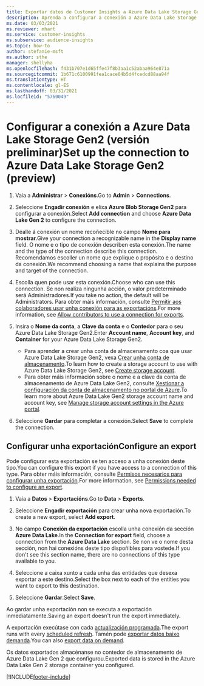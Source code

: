 ```yaml
---
title: Exportar datos de Customer Insights a Azure Data Lake Storage Gen2
description: Aprenda a configurar a conexión a Azure Data Lake Storage Gen2.
ms.date: 03/03/2021
ms.reviewer: mhart
ms.service: customer-insights
ms.subservice: audience-insights
ms.topic: how-to
author: stefanie-msft
ms.author: sthe
manager: shellyha
ms.openlocfilehash: f431b707e1d65ffe47f8b3aa1c52abaa964e871a
ms.sourcegitcommit: 1b671c6100991fea1cace04b5d4fcedcd88aa94f
ms.translationtype: HT
ms.contentlocale: gl-ES
ms.lasthandoff: 03/31/2021
ms.locfileid: "5760049"
---
```

# <a name="set-up-the-connection-to-azure-data-lake-storage-gen2-preview"></a><span data-ttu-id="321cf-103">Configurar a conexión a Azure Data Lake Storage Gen2 (versión preliminar)</span><span class="sxs-lookup"><span data-stu-id="321cf-103">Set up the connection to Azure Data Lake Storage Gen2 (preview)</span></span>

1. <span data-ttu-id="321cf-104">Vaia a **Administrar** > **Conexións**.</span><span class="sxs-lookup"><span data-stu-id="321cf-104">Go to **Admin** > **Connections**.</span></span>

1. <span data-ttu-id="321cf-105">Seleccione **Engadir conexión** e elixa **Azure Blob Storage Gen2** para configurar a conexión.</span><span class="sxs-lookup"><span data-stu-id="321cf-105">Select **Add connection** and choose **Azure Data Lake Gen 2** to configure the connection.</span></span>

1. <span data-ttu-id="321cf-106">Déalle á conexión un nome recoñecible no campo **Nome para mostrar**.</span><span class="sxs-lookup"><span data-stu-id="321cf-106">Give your connection a recognizable name in the **Display name** field.</span></span> <span data-ttu-id="321cf-107">O nome e o tipo de conexión describen esta conexión.</span><span class="sxs-lookup"><span data-stu-id="321cf-107">The name and the type of the connection describe this connection.</span></span> <span data-ttu-id="321cf-108">Recomendamos escoller un nome que explique o propósito e o destino da conexión.</span><span class="sxs-lookup"><span data-stu-id="321cf-108">We recommend choosing a name that explains the purpose and target of the connection.</span></span>

1. <span data-ttu-id="321cf-109">Escolla quen pode usar esta conexión.</span><span class="sxs-lookup"><span data-stu-id="321cf-109">Choose who can use this connection.</span></span> <span data-ttu-id="321cf-110">Se non realiza ningunha acción, o valor predeterminado será Administradores.</span><span class="sxs-lookup"><span data-stu-id="321cf-110">If you take no action, the default will be Administrators.</span></span> <span data-ttu-id="321cf-111">Para obter máis información, consulte [Permitir aos colaboradores usar unha conexión para as exportacións](connections.md#allow-contributors-to-use-a-connection-for-exports).</span><span class="sxs-lookup"><span data-stu-id="321cf-111">For more information, see [Allow contributors to use a connection for exports](connections.md#allow-contributors-to-use-a-connection-for-exports).</span></span>

1. <span data-ttu-id="321cf-112">Insira o **Nome da conta**, a **Clave da conta** e o **Contedor** para o seu Azure Data Lake Storage Gen2.</span><span class="sxs-lookup"><span data-stu-id="321cf-112">Enter **Account name**, **Account key**, and **Container** for your Azure Data Lake Storage Gen2.</span></span>
    - <span data-ttu-id="321cf-113">Para aprender a crear unha conta de almacenamento coa que usar Azure Data Lake Storage Gen2, vexa [Crear unha conta de almacenamento](/azure/storage/blobs/create-data-lake-storage-account).</span><span class="sxs-lookup"><span data-stu-id="321cf-113">To learn how to create a storage account to use with Azure Data Lake Storage Gen2, see [Create storage account](/azure/storage/blobs/create-data-lake-storage-account).</span></span> 
    - <span data-ttu-id="321cf-114">Para obter máis información sobre o nome e a clave da conta de almacenamento de Azure Data Lake Gen2, consulte [Xestionar a configuración da conta de almacenamento no portal de Azure](/azure/storage/common/storage-account-manage).</span><span class="sxs-lookup"><span data-stu-id="321cf-114">To learn more about Azure Data Lake Gen2 storage account name and account key, see [Manage storage account settings in the Azure portal](/azure/storage/common/storage-account-manage).</span></span>

1. <span data-ttu-id="321cf-115">Seleccione **Gardar** para completar a conexión.</span><span class="sxs-lookup"><span data-stu-id="321cf-115">Select **Save** to complete the connection.</span></span> 

## <a name="configure-an-export"></a><span data-ttu-id="321cf-116">Configurar unha exportación</span><span class="sxs-lookup"><span data-stu-id="321cf-116">Configure an export</span></span>

<span data-ttu-id="321cf-117">Pode configurar esta exportación se ten acceso a unha conexión deste tipo.</span><span class="sxs-lookup"><span data-stu-id="321cf-117">You can configure this export if you have access to a connection of this type.</span></span> <span data-ttu-id="321cf-118">Para obter máis información, consulte [Permisos necesarios para configurar unha exportación](export-destinations.md#set-up-a-new-export).</span><span class="sxs-lookup"><span data-stu-id="321cf-118">For more information, see [Permissions needed to configure an export](export-destinations.md#set-up-a-new-export).</span></span>

1. <span data-ttu-id="321cf-119">Vaia a **Datos** > **Exportacións**.</span><span class="sxs-lookup"><span data-stu-id="321cf-119">Go to **Data** > **Exports**.</span></span>

1. <span data-ttu-id="321cf-120">Seleccione **Engadir exportación** para crear unha nova exportación.</span><span class="sxs-lookup"><span data-stu-id="321cf-120">To create a new export, select **Add export**.</span></span>

1. <span data-ttu-id="321cf-121">No campo **Conexión da exportación** escolla unha conexión da sección **Azure Data Lake**.</span><span class="sxs-lookup"><span data-stu-id="321cf-121">In the **Connection for export** field, choose a connection from the **Azure Data Lake** section.</span></span> <span data-ttu-id="321cf-122">Se non ve o nome desta sección, non hai conexións deste tipo dispoñibles para vostede.</span><span class="sxs-lookup"><span data-stu-id="321cf-122">If you don't see this section name, there are no connections of this type available to you.</span></span>

1. <span data-ttu-id="321cf-123">Seleccione a caixa xunto a cada unha das entidades que desexa exportar a este destino.</span><span class="sxs-lookup"><span data-stu-id="321cf-123">Select the box next to each of the entities you want to export to this destination.</span></span>

1. <span data-ttu-id="321cf-124">Seleccione **Gardar**.</span><span class="sxs-lookup"><span data-stu-id="321cf-124">Select **Save**.</span></span>

<span data-ttu-id="321cf-125">Ao gardar unha exportación non se executa a exportación inmediatamente.</span><span class="sxs-lookup"><span data-stu-id="321cf-125">Saving an export doesn't run the export immediately.</span></span>

<span data-ttu-id="321cf-126">A exportación execútase con cada [actualización programada](system.md#schedule-tab).</span><span class="sxs-lookup"><span data-stu-id="321cf-126">The export runs with every [scheduled refresh](system.md#schedule-tab).</span></span> <span data-ttu-id="321cf-127">Tamén pode [exportar datos baixo demanda](export-destinations.md#run-exports-on-demand).</span><span class="sxs-lookup"><span data-stu-id="321cf-127">You can also [export data on demand](export-destinations.md#run-exports-on-demand).</span></span> 

<span data-ttu-id="321cf-128">Os datos exportados almacénanse no contedor de almacenamento de Azure Data Lake Gen 2 que configurou.</span><span class="sxs-lookup"><span data-stu-id="321cf-128">Exported data is stored in the Azure Data Lake Gen 2 storage container you configured.</span></span> 

[!INCLUDE[footer-include](../includes/footer-banner.md)]
